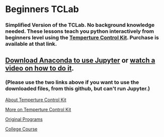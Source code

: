 # Beginners TCLab
### Simplified Version of the TCLab. No background knowledge needed. These lessons teach you python interactively from beginners level using the [Temperture Control Kit](http://apmonitor.com/pdc/index.php/Main/ArduinoTemperatureControl). Purchase is available at that link.

## [Download Anaconda to use Jupyter](https://docs.anaconda.com/anaconda/install/) or [watch a video on how to do it](https://youtu.be/LrMOrMb8-3s).
### (Please use the two links above if you want to use the downloaded files, from this github, but can't run Jupyter.)

[About Temperture Control Kit](http://apmonitor.com/pdc/index.php/Main/ArduinoTemperatureControl)

[More on Temperture Control Kit](https://github.com/APMonitor/arduino/blob/master/README.md)

[Original Programs](https://github.com/APMonitor/arduino)

[College Course](https://github.com/APMonitor/learn_python)

